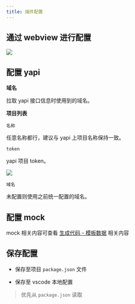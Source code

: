 ```yaml
---
title: 插件配置
---
```


## 通过 webview 进行配置

![](https://fastly.jsdelivr.net/gh/migrate-gitee/img-hosting@latest/2020/11/10/1604991773732.png)

## 配置 yapi

**域名**

拉取 yapi 接口信息时使用到的域名。

**项目列表**

`名称`

任意名称都行，建议与 yapi 上项目名称保持一致。

`token`

yapi 项目 token。

![](https://fastly.jsdelivr.net/gh/migrate-gitee/img-hosting@latest/2020/11/10/1604992761667.png)

`域名`

未配置则使用之前统一配置的域名。

## 配置 mock

mock 相关内容可查看 [生成代码 - 模板数据](/lowcode-vscode/detailed-features/generate-code-by-command.html#模板数据) 相关内容

## 保存配置

- 保存至项目 `package.json` 文件

- 保存至 vscode 本地配置

> 优先从 `package.json` 读取
